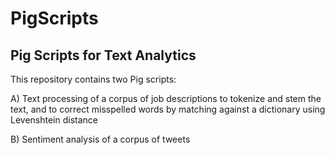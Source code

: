 # PigScripts
## Pig Scripts for Text Analytics

This repository contains two Pig scripts:

A) Text processing of a corpus of job descriptions to tokenize and stem the text, and to correct misspelled words by matching against a dictionary using Levenshtein distance

B) Sentiment analysis of a corpus of tweets
